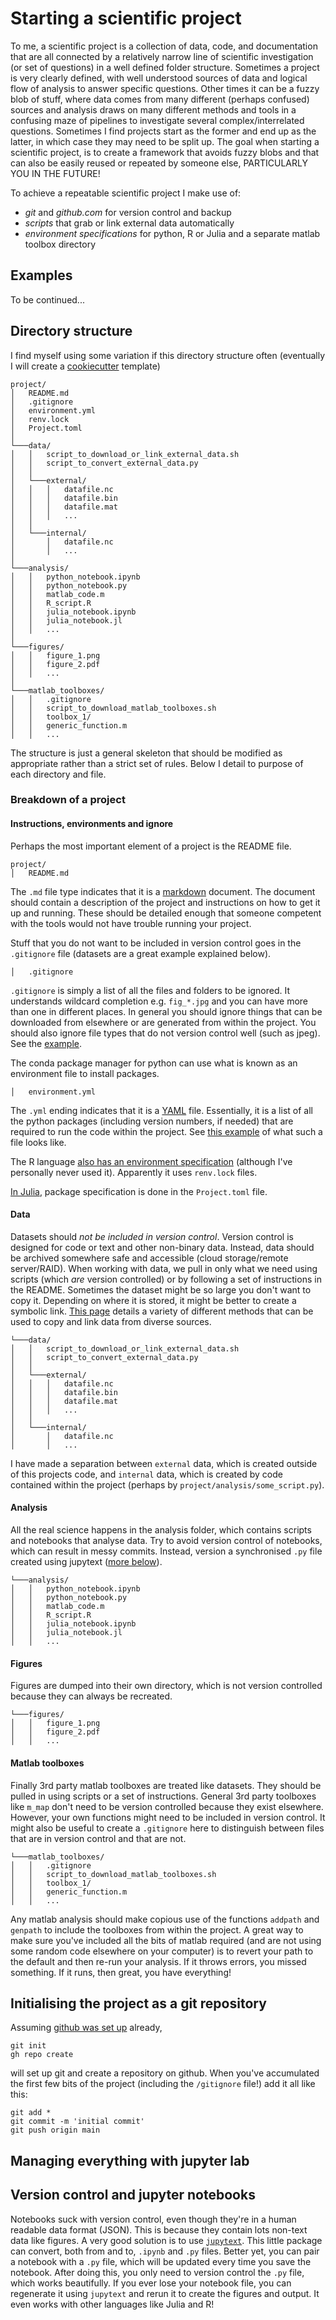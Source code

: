 # Starting a scientific project

To me, a scientific project is a collection of data, code, and documentation that are all connected by a relatively narrow line of scientific investigation (or set of questions) in a well defined folder structure. Sometimes a project is very clearly defined, with well understood sources of data and logical flow of analysis to answer specific questions. Other times it can be a fuzzy blob of stuff, where data comes from many different (perhaps confused) sources and analysis draws on many different methods and tools in a confusing maze of pipelines to investigate several complex/interrelated questions. Sometimes I find projects start as the former and end up as the latter, in which case they may need to be split up. The goal when starting a scientific project, is to create a framework that avoids fuzzy blobs and that can also be easily reused or repeated by someone else, PARTICULARLY YOU IN THE FUTURE!

To achieve a repeatable scientific project I make use of:
* *git* and *github.com* for version control and backup
* *scripts* that grab or link external data automatically
* *environment specifications* for python, R or Julia and a separate matlab toolbox directory

## Examples

To be continued... 

## Directory structure

I find myself using some variation if this directory structure often (eventually I will create a [cookiecutter](https://cookiecutter.readthedocs.io) template)

```
project/
│   README.md
│   .gitignore
│   environment.yml
│   renv.lock
│   Project.toml
│
└───data/
│   │   script_to_download_or_link_external_data.sh
│   │   script_to_convert_external_data.py
│   │
│   └───external/
│   │   │   datafile.nc
│   │   │   datafile.bin
│   │   │   datafile.mat
│   │   │   ...
│   │
│   └───internal/
│       │   datafile.nc
│       │   ...
│   
└───analysis/
│   │   python_notebook.ipynb
│   │   python_notebook.py
│   │   matlab_code.m
│   │   R_script.R
│   │   julia_notebook.ipynb
│   │   julia_notebook.jl
│   │   ...
│
└───figures/
│   │   figure_1.png
│   │   figure_2.pdf
│   │   ...
│
└───matlab_toolboxes/
│   │   .gitignore
│   │   script_to_download_matlab_toolboxes.sh
│   │   toolbox_1/
│   │   generic_function.m
│   │   ...
```

The structure is just a general skeleton that should be modified as appropriate rather than a strict set of rules. Below I detail to purpose of each directory and file.

### Breakdown of a project

#### Instructions, environments and ignore

Perhaps the most important element of a project is the README file.

```
project/
│   README.md
```

The `.md` file type indicates that it is a [markdown](https://www.markdownguide.org/getting-started/) document. The document should contain a description of the project and instructions on how to get it up and running. These should be detailed enough that someone competent with the tools would not have trouble running your project. 

Stuff that you do not want to be included in version control goes in the `.gitignore` file (datasets are a great example explained below).

```
│   .gitignore
```

`.gitignore` is simply a list of all the files and folders to be ignored. It understands wildcard completion e.g. `fig_*.jpg` and you can have more than one in different places. In general you should ignore things that can be downloaded from elsewhere or are generated from within the project. You should also ignore file types that do not version control well (such as jpeg). See the [example](.gitignore.example).

The conda package manager for python can use what is known as an environment file to install packages.

```
│   environment.yml
```

The `.yml` ending indicates that it is a [YAML](https://yaml.org/) file. Essentially, it is a list of all the python packages (including version numbers, if needed) that are required to run the code within the project. See [this example](environment.example.yml) of what such a file looks like. 

The R language [also has an environment specification](https://rstudio.github.io/renv/articles/renv.html) (although I've personally never used it). Apparently it uses `renv.lock` files.

[In Julia](https://pkgdocs.julialang.org/v1.6/environments/), package specification is done in the `Project.toml` file.

#### Data

Datasets should _not be included in version control_. Version control is designed for code or text and other non-binary data. Instead, data should be archived somewhere safe and accessible (cloud storage/remote server/RAID). When working with data, we pull in only what we need using scripts (which _are_ version controlled) or by following a set of instructions in the README. Sometimes the dataset might be so large you don't want to copy it. Depending on where it is stored, it might be better to create a symbolic link. [This page](get_snippets.md) details a variety of different methods that can be used to copy and link data from diverse sources. 

```
└───data/
│   │   script_to_download_or_link_external_data.sh
│   │   script_to_convert_external_data.py
│   │
│   └───external/
│   │   │   datafile.nc
│   │   │   datafile.bin
│   │   │   datafile.mat
│   │   │   ...
│   │
│   └───internal/
│       │   datafile.nc
│       │   ...
```

I have made a separation between `external` data, which is created outside of this projects code, and `internal` data, which is created by code contained within the project (perhaps by `project/analysis/some_script.py`).

#### Analysis

All the real science happens in the analysis folder, which contains scripts and notebooks that analyse data. Try to avoid version control of notebooks, which can result in messy commits. Instead, version a synchronised `.py` file created using jupytext ([more below](#Version-control-and-jupyter-notebooks)).

```
└───analysis/
│   │   python_notebook.ipynb
│   │   python_notebook.py
│   │   matlab_code.m
│   │   R_script.R
│   │   julia_notebook.ipynb
│   │   julia_notebook.jl
│   │   ...
```

#### Figures

Figures are dumped into their own directory, which is not version controlled because they can always be recreated. 

```
└───figures/
│   │   figure_1.png
│   │   figure_2.pdf
│   │   ...
```

#### Matlab toolboxes

Finally 3rd party matlab toolboxes are treated like datasets. They should be pulled in using scripts or a set of instructions. General 3rd party toolboxes like `m_map` don't need to be version controlled because they exist elsewhere. However, your own functions might need to be included in version control. It might also be useful to create a `.gitignore` here to distinguish between files that are in version control and that are not. 

```
└───matlab_toolboxes/
│   │   .gitignore
│   │   script_to_download_matlab_toolboxes.sh
│   │   toolbox_1/
│   │   generic_function.m
│   │   ...
```

Any matlab analysis should make copious use of the functions `addpath` and `genpath` to include the toolboxes from within the project. A great way to make sure you've included all the bits of matlab required (and are not using some random code elsewhere on your computer) is to revert your path to the default and then re-run your analysis. If it throws errors, you missed something. If it runs, then great, you have everything!

## Initialising the project as a git repository

Assuming [github was set up](github_setup.md) already,

    git init
    gh repo create
    
will set up git and create a repository on github. When you've accumulated the first few bits of the project (including the `/gitignore` file!) add it all like this:

    git add *
    git commit -m 'initial commit'
    git push origin main

## Managing everything with jupyter lab



## Version control and jupyter notebooks

Notebooks suck with version control, even though they're in a human readable data format (JSON). This is because they contain lots non-text data like figures. A very good solution is to use [`jupytext`](https://github.com/mwouts/jupytext). This little package can convert, both from and to, `.ipynb` and `.py` files. Better yet, you can pair a notebook with a `.py` file, which will be updated every time you save the notebook. After doing this, you only need to version control the `.py` file, which works beautifully. If you ever lose your notebook file, you can regenerate it using `jupytext` and rerun it to create the figures and output. It even works with other languages like Julia and R!
